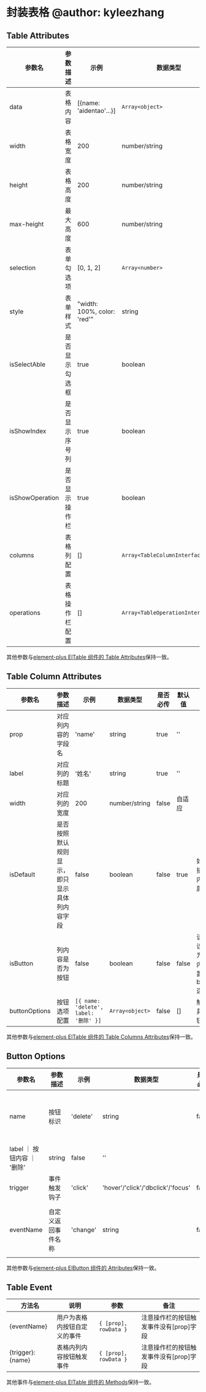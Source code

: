 # 封装表格 @author: kyleezhang

## Table Attributes

| 参数名          | 参数描述       | 示例                        | 数据类型                         | 是否必传 | 默认值        | 备注                                                                                                    |
| --------------- | -------------- | --------------------------- | -------------------------------- | -------- | ------------- | ------------------------------------------------------------------------------------------------------- |
| data            | 表格内容       | [{name: 'aidentao'...}]     | `Array<object>`                  | true     | -             |                                                                                                         |
| width           | 表格宽度       | 200                         | number/string                    | false    | '100%'        |                                                                                                         |
| height          | 表格高度       | 200                         | number/string                    | false    | 自动高度      | 固定表头必须指定具体高度                                                                                |
| max-height      | 最大高度       | 600                         | number/string                    | false    |               |                                                                                                         |
| selection       | 表单勾选项     | [0, 1, 2]                   | `Array<number>`                  | false    | []            | 表格内容的索引数组， 传入后会触发 check 事件                                                            |
| style           | 表单样式       | "width: 100%, color: 'red'" | string                           | false    | "width: 100%" |
| isSelectAble    | 是否显示勾选框 | true                        | boolean                          | false    | true          | 勾选框位置是固定的                                                                                      |
| isShowIndex     | 是否显示序号列 | true                        | boolean                          | false    | true          | 序号列的位置也是固定的                                                                                  |
| isShowOperation | 是否显示操作栏 | true                        | boolean                          | false    | true          | 如果选择显示需传入 operations 来生成具体的操作项，否则显示空白                                          |
| columns         | 表格列配置     | []                          | `Array<TableColumnInterface>`    | false    | []            | types 文件夹下提供了 TableColumnInterface 接口，可按照接口传参，也支持通过插槽高度自定义                |
| operations      | 表格操作栏配置 | []                          | `Array<TableOperationInterface>` | false    | []            | types 文件夹下提供了 TableOperationInterface 接口，可按照接口传参，目前暂不支持通过插槽自定义，后续扩充 |

其他参数与[element-plus ElTable 组件的 Table Attributes](https://element-plus.gitee.io/#/zh-CN/component/table)保持一致。

## Table Column Attributes

| 参数名        | 参数描述                                     | 示例                                  | 数据类型        | 是否必传 | 默认值 | 备注                                                                              |
| ------------- | -------------------------------------------- | ------------------------------------- | --------------- | -------- | ------ | --------------------------------------------------------------------------------- |
| prop          | 对应列内容的字段名                           | 'name'                                | string          | true     | ''     |                                                                                   |
| label         | 对应列的标题                                 | '姓名'                                | string          | true     | ''     |                                                                                   |
| width         | 对应列的宽度                                 | 200                                   | number/string   | false    | 自适应 |                                                                                   |
| isDefault     | 是否按照默认规则显示，即只显示具体列内容字段 | false                                 | boolean         | false    | true   | 如果想要通过插槽自定义列内容必须将该属性设为 false                                |
| isButton      | 列内容是否为按钮                             | false                                 | boolean         | false    | false  | 该属性只能标识列内容是否为按钮，按钮内容的具体配置需要通过 buttonOptions 选项说明 |
| buttonOptions | 按钮选项配置                                 | `[{ name: 'delete', label: '删除' }]` | `Array<object>` | false    | []     | 解析配置生成具体列内容按钮                                                        |

其他参数与[element-plus ElTable 组件的 Table Columns Attributes](https://element-plus.gitee.io/#/zh-CN/component/table)保持一致。

## Button Options

| 参数名                      | 参数描述           | 示例     | 数据类型                          | 是否必传 | 默认值  | 备注                                                           |
| --------------------------- | ------------------ | -------- | --------------------------------- | -------- | ------- | -------------------------------------------------------------- |
| name                        | 按钮标识           | 'delete' | string                            | false    | -       | 如果未传入 eventName 字段按钮事件触发 emit "{trigger}: {name}" |
| label ｜ 按钮内容 ｜ '删除' | string             | false    | ''                                |          |
| trigger                     | 事件触发钩子       | 'click'  | 'hover'/'click'/'dbclick'/'focus' | false    | 'click' |
| eventName                   | 自定义返回事件名称 | 'change' | string                            | false    | -       | eventName 与 name 必须至少传一个，否则按钮事件无法 emit        |

其他参数与[element-plus ElButton 组件的 Attributes](https://element-plus.gitee.io/#/zh-CN/component/button)保持一致。

## Table Event

| 方法名           | 说明                         | 参数                  | 备注                                   |
| ---------------- | ---------------------------- | --------------------- | -------------------------------------- |
| {eventName}      | 用户为表格内按钮自定义的事件 | `{ [prop], rowData }` | 注意操作栏的按钮触发事件没有[prop]字段 |
| {trigger}:{name} | 表格内列内容按钮触发事件     | `{ [prop], rowData }` | 注意操作栏的按钮触发事件没有[prop]字段 |

其他事件与[element-plus ElTable 组件的 Methods](https://element-plus.gitee.io/#/zh-CN/component/button)保持一致。
